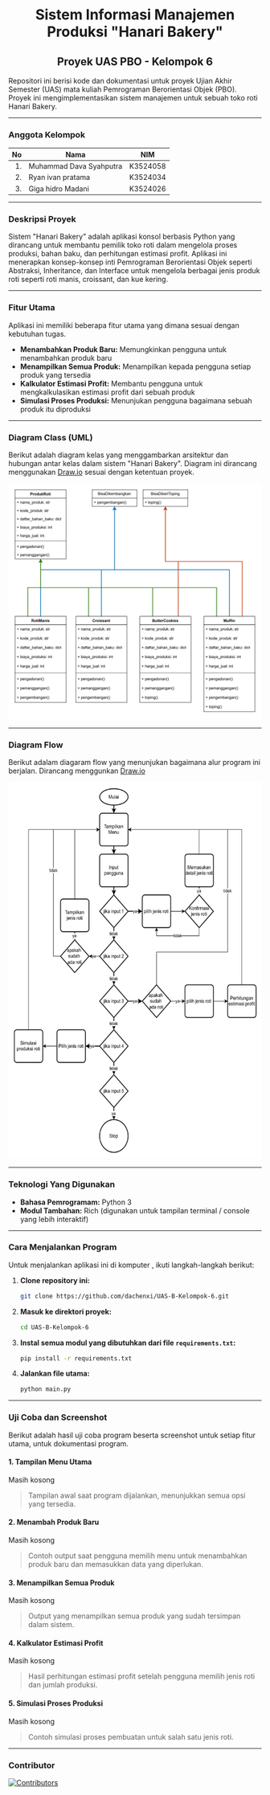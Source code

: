 <div align="center">

# Sistem Informasi Manajemen Produksi "Hanari Bakery"
## Proyek UAS PBO - Kelompok 6

</div>

Repositori ini berisi kode dan dokumentasi untuk proyek Ujian Akhir Semester (UAS) mata kuliah Pemrograman Berorientasi Objek (PBO). Proyek ini mengimplementasikan sistem manajemen untuk sebuah toko roti Hanari Bakery.

---

### Anggota Kelompok

| No | Nama | NIM |
|--:|--|--|
|1.|Muhammad Dava Syahputra|K3524058|
|2.|Ryan ivan pratama|K3524034|
|3.|Giga hidro Madani|K3524026|

---

### Deskripsi Proyek

Sistem "Hanari Bakery" adalah aplikasi konsol berbasis Python yang dirancang untuk membantu pemilik toko roti dalam mengelola proses produksi, bahan baku, dan perhitungan estimasi profit. Aplikasi ini menerapkan konsep-konsep inti Pemrograman Berorientasi Objek seperti Abstraksi, Inheritance, dan Interface untuk mengelola berbagai jenis produk roti seperti roti manis, croissant, dan kue kering.

---

### Fitur Utama

Aplikasi ini memiliki beberapa fitur utama yang dimana sesuai dengan kebutuhan tugas.

* **Menambahkan Produk Baru:** Memungkinkan pengguna untuk menambahkan produk baru
* **Menampilkan Semua Produk:** Menampilkan kepada pengguna setiap produk yang tersedia
* **Kalkulator Estimasi Profit:** Membantu pengguna untuk mengkalkulasikan estimasi profit dari sebuah produk
* **Simulasi Proses Produksi:** Menunjukan pengguna bagaimana sebuah produk itu diproduksi

---

### Diagram Class (UML)

Berikut adalah diagram kelas yang menggambarkan arsitektur dan hubungan antar kelas dalam sistem "Hanari Bakery". Diagram ini dirancang menggunakan [Draw.io](https://app.diagrams.net) sesuai dengan ketentuan proyek.

![Class Diagram](media/Diagram_Class.drawio.png)

---

### Diagram Flow

Berikut adalam diagaram flow yang menunjukan bagaimana alur program ini berjalan. Dirancang menggunkan [Draw.io](https://app.diagrams.net)

<img src="media/Diagram_Flow.drawio.svg" alt="Diagram Flow" height="750">

---

### Teknologi Yang Digunakan

* **Bahasa Pemrogramam:** Python 3
* **Modul Tambahan:** Rich (digunakan untuk tampilan terminal / console yang lebih interaktif)

---

### Cara Menjalankan Program

Untuk menjalankan aplikasi ini di komputer , ikuti langkah-langkah berikut:

1.  **Clone repository ini:**
    ```bash
    git clone https://github.com/dachenxi/UAS-B-Kelompok-6.git
    ```

2.  **Masuk ke direktori proyek:**
    ```bash
    cd UAS-B-Kelompok-6
    ```

3. **Instal semua modul yang dibutuhkan dari file `requirements.txt`:**
    ```bash
    pip install -r requirements.txt
    ```

4.  **Jalankan file utama:**
    ```bash
    python main.py
    ```
---

### Uji Coba dan Screenshot

Berikut adalah hasil uji coba program beserta screenshot untuk setiap fitur utama, untuk dokumentasi program.

#### 1. Tampilan Menu Utama
Masih kosong
> Tampilan awal saat program dijalankan, menunjukkan semua opsi yang tersedia.

#### 2. Menambah Produk Baru
Masih kosong
> Contoh output saat pengguna memilih menu untuk menambahkan produk baru dan memasukkan data yang diperlukan.

#### 3. Menampilkan Semua Produk
Masih kosong
> Output yang menampilkan semua produk yang sudah tersimpan dalam sistem.

#### 4. Kalkulator Estimasi Profit
Masih kosong
> Hasil perhitungan estimasi profit setelah pengguna memilih jenis roti dan jumlah produksi.

#### 5. Simulasi Proses Produksi
Masih kosong
> Contoh simulasi proses pembuatan untuk salah satu jenis roti.


---

### Contributor

[![Contributors](https://contrib.rocks/image?repo=Dachenxi/UAS-B-Kelompok-6)](https://github.com/dachenxi/UAS-B-Kelompok-6/graphs/contributors)
